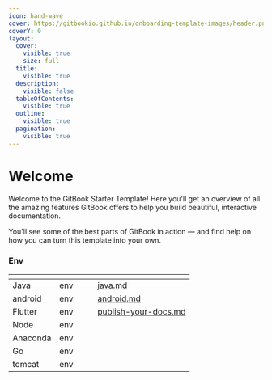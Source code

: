 ```yaml
---
icon: hand-wave
cover: https://gitbookio.github.io/onboarding-template-images/header.png
coverY: 0
layout:
  cover:
    visible: true
    size: full
  title:
    visible: true
  description:
    visible: false
  tableOfContents:
    visible: true
  outline:
    visible: true
  pagination:
    visible: true
---
```


# Welcome

Welcome to the GitBook Starter Template! Here you'll get an overview of all the amazing features GitBook offers to help you build beautiful, interactive documentation.

You'll see some of the best parts of GitBook in action — and find help on how you can turn this template into your own.

### Env

<table data-view="cards"><thead><tr><th></th><th></th><th data-hidden data-card-cover data-type="files"></th><th data-hidden></th><th data-hidden data-card-target data-type="content-ref"></th></tr></thead><tbody><tr><td>Java</td><td>env</td><td></td><td></td><td><a href="java.md">java.md</a></td></tr><tr><td>android</td><td>env</td><td></td><td></td><td><a href="android.md">android.md</a></td></tr><tr><td>Flutter</td><td>env</td><td></td><td></td><td><a href="getting-started/publish-your-docs.md">publish-your-docs.md</a></td></tr><tr><td>Node</td><td>env</td><td></td><td></td><td></td></tr><tr><td>Anaconda</td><td>env</td><td></td><td></td><td></td></tr><tr><td>Go</td><td>env</td><td></td><td></td><td></td></tr><tr><td>tomcat</td><td>env</td><td></td><td></td><td></td></tr></tbody></table>
